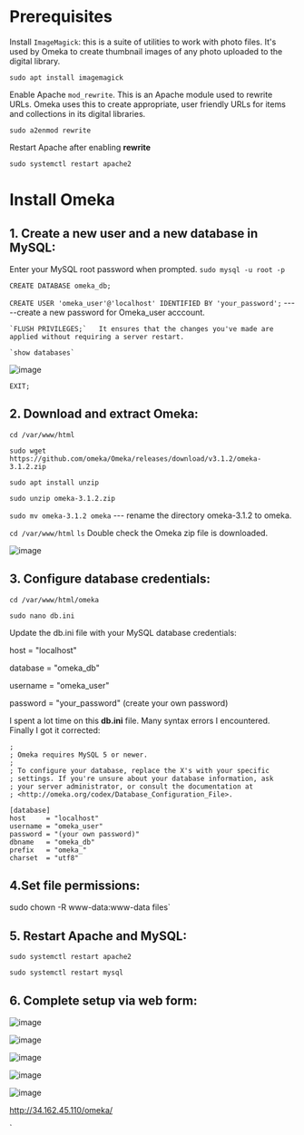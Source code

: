 

# Prerequisites
Install `ImageMagick`: this is a suite of utilities to work with photo files. It's used by Omeka to create thumbnail images of any photo uploaded to the digital library.

`sudo apt install imagemagick`

Enable Apache `mod_rewrite`. This is an Apache module used to rewrite URLs. Omeka uses this to create appropriate, user friendly URLs for items and collections in its digital libraries.

`sudo a2enmod rewrite`

 Restart Apache after enabling **rewrite**

 `sudo systemctl restart apache2`

# Install Omeka

## 1. Create a new user and a new database in MySQL:
   Enter your MySQL root password when prompted.
   `sudo mysql -u root -p`
   
   `CREATE DATABASE omeka_db;`
   
   `CREATE USER 'omeka_user'@'localhost' IDENTIFIED BY 'your_password';` -----create a new password for Omeka_user acccount.

    `FLUSH PRIVILEGES;`   It ensures that the changes you've made are applied without requiring a server restart.
   
    `show databases`
   
![image](https://github.com/angela-ren/syslib2024/assets/58860495/5532d27a-2ada-4e24-8049-d0eb6e8efc29)

`EXIT;`

## 2. Download and extract Omeka:

`cd /var/www/html`

`sudo wget https://github.com/omeka/Omeka/releases/download/v3.1.2/omeka-3.1.2.zip`

`sudo apt install unzip`

`sudo unzip omeka-3.1.2.zip`

`sudo mv omeka-3.1.2 omeka` ---  rename the directory omeka-3.1.2 to omeka.

`cd /var/www/html`   `ls`   Double check the Omeka zip file is downloaded.

![image](https://github.com/angela-ren/syslib2024/assets/58860495/166c9bae-ca07-48ab-a86d-b49f3d0e923f)

## 3. Configure database credentials:

`cd /var/www/html/omeka`

`sudo nano db.ini`

Update the db.ini file with your MySQL database credentials:

host = "localhost"

database = "omeka_db"

username = "omeka_user"

password = "your_password"  (create your own password)

I spent a lot time on this **db.ini** file. Many syntax errors I encountered. Finally I got it corrected:

```; Database Configuration File
;
; Omeka requires MySQL 5 or newer.
;
; To configure your database, replace the X's with your specific
; settings. If you're unsure about your database information, ask
; your server administrator, or consult the documentation at
; <http://omeka.org/codex/Database_Configuration_File>.

[database]
host     = "localhost"
username = "omeka_user"
password = "(your own password)"
dbname   = "omeka_db"
prefix   = "omeka_"
charset  = "utf8"
```

## 4.Set file permissions:

sudo chown -R www-data:www-data files`

## 5. Restart Apache and MySQL:

`sudo systemctl restart apache2`

`sudo systemctl restart mysql`

## 6. Complete setup via web form:

![image](https://github.com/angela-ren/syslib2024/assets/58860495/61bffc10-aa9c-4848-9fbe-8ee012683d4e)

![image](https://github.com/angela-ren/syslib2024/assets/58860495/b5adebdd-4757-426f-aca8-67c49f473b75)

![image](https://github.com/angela-ren/syslib2024/assets/58860495/0501ccd5-2f50-4f13-b4b4-f91aa134c40e)

![image](https://github.com/angela-ren/syslib2024/assets/58860495/40f6052c-97c7-4304-a78d-e459ad27e399)

![image](https://github.com/angela-ren/syslib2024/assets/58860495/e005620e-72f9-453f-b682-bc26918913ac)

http://34.162.45.110/omeka/


















`







   
   
